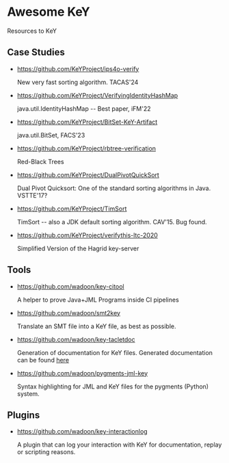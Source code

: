 # Awesome KeY

Resources to KeY

## Case Studies 

* https://github.com/KeYProject/ips4o-verify
  
  New very fast sorting algorithm. TACAS'24

* https://github.com/KeYProject/VerifyingIdentityHashMap

  java.util.IdentityHashMap -- Best paper, iFM'22

* https://github.com/KeYProject/BitSet-KeY-Artifact

  java.util.BitSet, FACS'23

* https://github.com/KeYProject/rbtree-verification

  Red-Black Trees

* https://github.com/KeYProject/DualPivotQuickSort

  Dual Pivot Quicksort: One of the standard sorting algorithms in Java. VSTTE'17?

* https://github.com/KeYProject/TimSort

  TimSort -- also a JDK default sorting algorithm. CAV'15. Bug found. 

* https://github.com/KeYProject/verifythis-ltc-2020

  Simplified Version of the Hagrid key-server

## Tools

* https://github.com/wadoon/key-citool

  A helper to prove Java+JML Programs inside CI pipelines

* https://github.com/wadoon/smt2key

  Translate an SMT file into a KeY file, as best as possible. 
  
* https://github.com/wadoon/key-tacletdoc

  Generation of documentation for KeY files. Generated documentation can be found [here](https://wadoon.github.io/key-tacletdoc/)
  
* https://github.com/wadoon/pygments-jml-key

  Syntax highlighting for JML and KeY files for the pygments (Python) system. 

## Plugins

* https://github.com/wadoon/key-interactionlog

  A plugin that can log your interaction with KeY for documentation, replay or scripting reasons.
